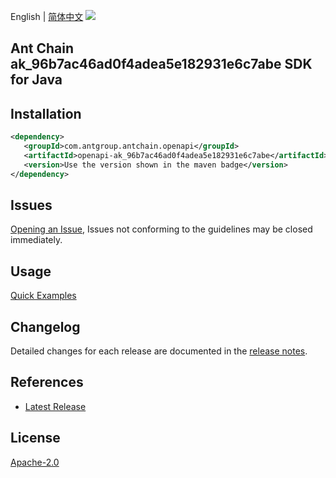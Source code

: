 English | [简体中文](README-CN.md)
![](https://aliyunsdk-pages.alicdn.com/icons/AlibabaCloud.svg)

## Ant Chain ak_96b7ac46ad0f4adea5e182931e6c7abe SDK for Java

## Installation

```xml
<dependency>
   <groupId>com.antgroup.antchain.openapi</groupId>
   <artifactId>openapi-ak_96b7ac46ad0f4adea5e182931e6c7abe</artifactId>
   <version>Use the version shown in the maven badge</version>
</dependency>
```

## Issues
[Opening an Issue](https://github.com/alipay/antchain-openapi-prod-sdk/issues/new), Issues not conforming to the guidelines may be closed immediately.

## Usage
[Quick Examples](https://github.com/alipay/antchain-openapi-prod-sdk/blob/master/docs/0-Examples-EN.md#quick-examples)

## Changelog
Detailed changes for each release are documented in the [release notes](./ChangeLog.txt).

## References
* [Latest Release](https://github.com/alipay/antchain-openapi-prod-sdk/)

## License
[Apache-2.0](http://www.apache.org/licenses/LICENSE-2.0)
